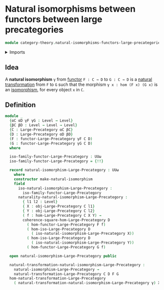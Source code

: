 # Natural isomorphisms between functors between large precategories

```agda
module category-theory.natural-isomorphisms-functors-large-precategories where
```

<details><summary>Imports</summary>

```agda
open import category-theory.commuting-squares-of-morphisms-in-large-precategories
open import category-theory.functors-large-precategories
open import category-theory.isomorphisms-in-large-precategories
open import category-theory.large-precategories
open import category-theory.natural-transformations-functors-large-precategories

open import foundation.universe-levels
```

</details>

## Idea

A **natural isomorphism** `γ` from
[functor](category-theory.functors-large-precategories.md) `F : C → D` to
`G : C → D` is a
[natural transformation](category-theory.natural-transformations-functors-large-precategories.md)
from `F` to `G` such that the morphism `γ x : hom (F x) (G x)` is an
[isomorphism](category-theory.isomorphisms-in-precategories.md), for every
object `x` in `C`.

## Definition

```agda
module _
  {αC αD γF γG : Level → Level}
  {βC βD : Level → Level → Level}
  {C : Large-Precategory αC βC}
  {D : Large-Precategory αD βD}
  (F : functor-Large-Precategory γF C D)
  (G : functor-Large-Precategory γG C D)
  where

  iso-family-functor-Large-Precategory : UUω
  iso-family-functor-Large-Precategory = {!!}

  record natural-isomorphism-Large-Precategory : UUω
    where
    constructor make-natural-isomorphism
    field
      iso-natural-isomorphism-Large-Precategory :
        iso-family-functor-Large-Precategory
      naturality-natural-isomorphism-Large-Precategory :
        { l1 l2 : Level}
        { X : obj-Large-Precategory C l1}
        { Y : obj-Large-Precategory C l2}
        ( f : hom-Large-Precategory C X Y) →
        coherence-square-hom-Large-Precategory D
          ( hom-functor-Large-Precategory F f)
          ( hom-iso-Large-Precategory D
            ( iso-natural-isomorphism-Large-Precategory X))
          ( hom-iso-Large-Precategory D
            ( iso-natural-isomorphism-Large-Precategory Y))
          ( hom-functor-Large-Precategory G f)

  open natural-isomorphism-Large-Precategory public

  natural-transformation-natural-isomorphism-Large-Precategory :
    natural-isomorphism-Large-Precategory →
    natural-transformation-Large-Precategory C D F G
  hom-natural-transformation-Large-Precategory
    ( natural-transformation-natural-isomorphism-Large-Precategory γ) X = {!!}
```
